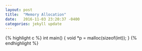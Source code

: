 ```yaml
---
layout: post
title:  "Memory Allocation"
date:   2016-11-03 23:20:37 -0400
categories: jekyll update
---
```


{% highlight c %}
int main() 
{
	void *p = malloc(sizeof(int));
}
{% endhighlight %}

